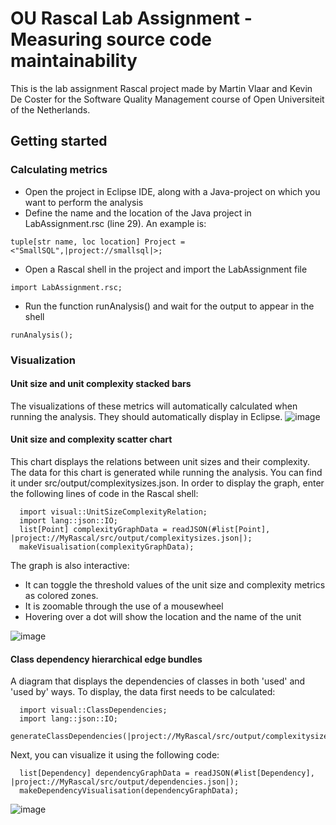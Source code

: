 # OU Rascal Lab Assignment - Measuring source code maintainability
This is the lab assignment Rascal project made by Martin Vlaar and Kevin De Coster for the Software Quality Management course of Open Universiteit of the Netherlands.

## Getting started
### Calculating metrics
* Open the project in Eclipse IDE, along with a Java-project on which you want to perform the analysis
* Define the name and the location of the Java project in LabAssignment.rsc (line 29). An example is:
```
tuple[str name, loc location] Project = <"SmallSQL",|project://smallsql|>;
```
* Open a Rascal shell in the project and import the LabAssignment file 
```
import LabAssignment.rsc;
```
* Run the function runAnalysis() and wait for the output to appear in the shell
```
runAnalysis();
```

### Visualization
#### Unit size and unit complexity stacked bars
The visualizations of these metrics will automatically calculated when running the analysis. They should automatically display in Eclipse.
![image](https://user-images.githubusercontent.com/25271716/213926222-5cda0ac5-787a-48cf-a597-05f4e6dae1bd.png)

#### Unit size and complexity scatter chart
This chart displays the relations between unit sizes and their complexity. The data for this chart is generated while running the analysis. You can find it under src/output/complexitysizes.json. In order to display the graph, enter the following lines of code in the Rascal shell:
```
  import visual::UnitSizeComplexityRelation;
  import lang::json::IO;
  list[Point] complexityGraphData = readJSON(#list[Point], |project://MyRascal/src/output/complexitysizes.json|);
  makeVisualisation(complexityGraphData);
```
The graph is also interactive:
* It can toggle the threshold values of the unit size and complexity metrics as colored zones.
* It is zoomable through the use of a mousewheel
* Hovering over a dot will show the location and the name of the unit

![image](https://user-images.githubusercontent.com/25271716/213926379-6b1f7cd7-2193-4786-b55a-be9f452e3079.png)

#### Class dependency hierarchical edge bundles
A diagram that displays the dependencies of classes in both 'used' and 'used by' ways. To display, the data first needs to be calculated:
```
  import visual::ClassDependencies;
  import lang::json::IO;
  generateClassDependencies(|project://MyRascal/src/output/complexitysizes.json|);
```
Next, you can visualize it using the following code:
```
  list[Dependency] dependencyGraphData = readJSON(#list[Dependency], |project://MyRascal/src/output/dependencies.json|);
  makeDependencyVisualisation(dependencyGraphData);
```
![image](https://user-images.githubusercontent.com/25271716/213926322-3de033d3-fec5-4155-afa4-2bc37147ea26.png)
